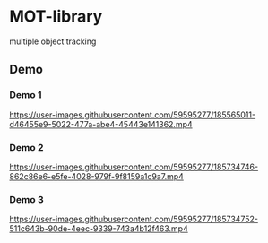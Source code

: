 # MOT-library


multiple object tracking 

## Demo

### Demo 1

https://user-images.githubusercontent.com/59595277/185565011-d46455e9-5022-477a-abe4-45443e141362.mp4

### Demo 2


https://user-images.githubusercontent.com/59595277/185734746-862c86e6-e5fe-4028-979f-9f8159a1c9a7.mp4



### Demo 3


https://user-images.githubusercontent.com/59595277/185734752-511c643b-90de-4eec-9339-743a4b12f463.mp4

